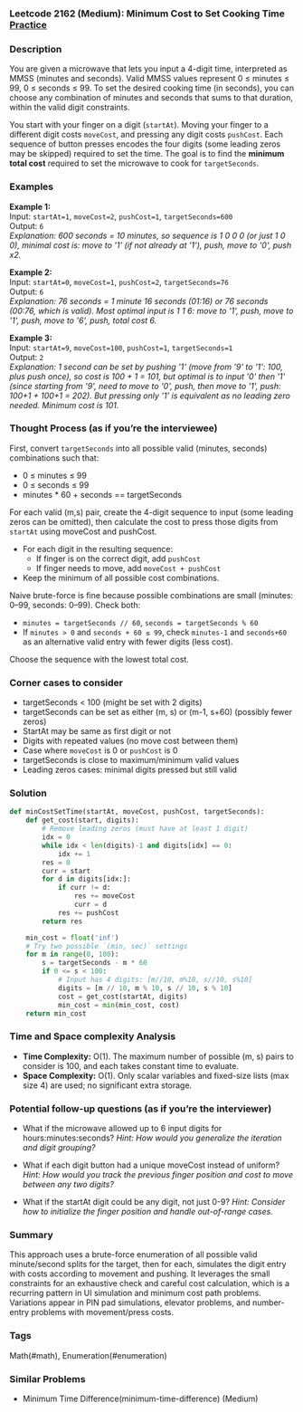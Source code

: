 ### Leetcode 2162 (Medium): Minimum Cost to Set Cooking Time [Practice](https://leetcode.com/problems/minimum-cost-to-set-cooking-time)

### Description  
You are given a microwave that lets you input a 4-digit time, interpreted as MMSS (minutes and seconds). Valid MMSS values represent 0 ≤ minutes ≤ 99, 0 ≤ seconds ≤ 99. To set the desired cooking time (in seconds), you can choose any combination of minutes and seconds that sums to that duration, within the valid digit constraints.

You start with your finger on a digit (`startAt`). Moving your finger to a different digit costs `moveCost`, and pressing any digit costs `pushCost`. Each sequence of button presses encodes the four digits (some leading zeros may be skipped) required to set the time. The goal is to find the **minimum total cost** required to set the microwave to cook for `targetSeconds`.

### Examples  

**Example 1:**  
Input: `startAt=1`, `moveCost=2`, `pushCost=1`, `targetSeconds=600`  
Output: `6`  
*Explanation: 600 seconds = 10 minutes, so sequence is 1 0 0 0 (or just 1 0 0), minimal cost is: move to '1' (if not already at '1'), push, move to '0', push x2.*

**Example 2:**  
Input: `startAt=0`, `moveCost=1`, `pushCost=2`, `targetSeconds=76`  
Output: `6`  
*Explanation: 76 seconds = 1 minute 16 seconds (01:16) or 76 seconds (00:76, which is valid). Most optimal input is 1 1 6: move to '1', push, move to '1', push, move to '6', push, total cost 6.*

**Example 3:**  
Input: `startAt=9`, `moveCost=100`, `pushCost=1`, `targetSeconds=1`  
Output: `2`  
*Explanation: 1 second can be set by pushing '1' (move from '9' to '1': 100, plus push once), so cost is 100 + 1 = 101, but optimal is to input '0' then '1' (since starting from '9', need to move to '0', push, then move to '1', push: 100+1 + 100+1 = 202). But pressing only '1' is equivalent as no leading zero needed. Minimum cost is 101.*

### Thought Process (as if you’re the interviewee)  

First, convert `targetSeconds` into all possible valid (minutes, seconds) combinations such that:
- 0 ≤ minutes ≤ 99
- 0 ≤ seconds ≤ 99
- minutes \* 60 + seconds == targetSeconds

For each valid (m,s) pair, create the 4-digit sequence to input (some leading zeros can be omitted), then calculate the cost to press those digits from `startAt` using moveCost and pushCost.
- For each digit in the resulting sequence:
  - If finger is on the correct digit, add `pushCost`
  - If finger needs to move, add `moveCost + pushCost`
- Keep the minimum of all possible cost combinations.

Naive brute-force is fine because possible combinations are small (minutes: 0–99, seconds: 0–99). Check both:
- `minutes = targetSeconds // 60`, `seconds = targetSeconds % 60`
- If `minutes > 0` and `seconds + 60 ≤ 99`, check `minutes-1` and `seconds+60` as an alternative valid entry with fewer digits (less cost).

Choose the sequence with the lowest total cost.

### Corner cases to consider  
- targetSeconds < 100 (might be set with 2 digits)
- targetSeconds can be set as either (m, s) or (m-1, s+60) (possibly fewer zeros)
- StartAt may be same as first digit or not
- Digits with repeated values (no move cost between them)
- Case where `moveCost` is 0 or `pushCost` is 0
- targetSeconds is close to maximum/minimum valid values
- Leading zeros cases: minimal digits pressed but still valid

### Solution

```python
def minCostSetTime(startAt, moveCost, pushCost, targetSeconds):
    def get_cost(start, digits):
        # Remove leading zeros (must have at least 1 digit)
        idx = 0
        while idx < len(digits)-1 and digits[idx] == 0:
            idx += 1
        res = 0
        curr = start
        for d in digits[idx:]:
            if curr != d:
                res += moveCost
                curr = d
            res += pushCost
        return res

    min_cost = float('inf')
    # Try two possible `(min, sec)` settings
    for m in range(0, 100):
        s = targetSeconds - m * 60
        if 0 <= s < 100:
            # Input has 4 digits: [m//10, m%10, s//10, s%10]
            digits = [m // 10, m % 10, s // 10, s % 10]
            cost = get_cost(startAt, digits)
            min_cost = min(min_cost, cost)
    return min_cost
```

### Time and Space complexity Analysis  

- **Time Complexity:** O(1). The maximum number of possible (m, s) pairs to consider is 100, and each takes constant time to evaluate.
- **Space Complexity:** O(1). Only scalar variables and fixed-size lists (max size 4) are used; no significant extra storage.

### Potential follow-up questions (as if you’re the interviewer)  

- What if the microwave allowed up to 6 input digits for hours:minutes:seconds?
  *Hint: How would you generalize the iteration and digit grouping?*

- What if each digit button had a unique moveCost instead of uniform?
  *Hint: How would you track the previous finger position and cost to move between any two digits?*

- What if the startAt digit could be any digit, not just 0-9?
  *Hint: Consider how to initialize the finger position and handle out-of-range cases.*

### Summary
This approach uses a brute-force enumeration of all possible valid minute/second splits for the target, then for each, simulates the digit entry with costs according to movement and pushing. It leverages the small constraints for an exhaustive check and careful cost calculation, which is a recurring pattern in UI simulation and minimum cost path problems. Variations appear in PIN pad simulations, elevator problems, and number-entry problems with movement/press costs.

### Tags
Math(#math), Enumeration(#enumeration)

### Similar Problems
- Minimum Time Difference(minimum-time-difference) (Medium)